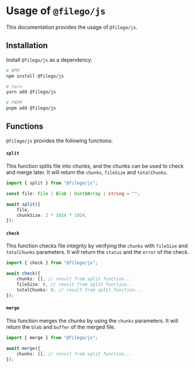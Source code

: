 # Usage of `@filego/js`

This documentation provides the usage of `@filego/js`.

## Installation

Install `@filego/js` as a dependency:

```bash
# NPM
npm install @filego/js

# Yarn
yarn add @filego/js

# PNPM
pnpm add @filego/js
```

## Functions

`@filego/js` provides the following functions:

#### `split`

This function splits file into chunks, and the chunks can be used to check and merge later. It will return the `chunks`, `fileSize` and `totalChunks`.

```typescript
import { split } from "@filego/js";

const file: File | Blob | Uint8Array | string = "";

await split({
    file,
    chunkSize: 2 * 1024 * 1024,
});
```

#### `check`

This function checks file integrity by verifying the `chunks` with `fileSize` and `totalChunks` parameters. It will return the `status` and the `error` of the check.

```typescript
import { check } from "@filego/js";

await check({
    chunks: [], // result from split function...
    fileSize: 0, // result from split function...
    totalChunks: 0, // result from split function...
});
```

#### `merge`
 
This function merges the chunks by using the `chunks` parameters. It will return the `blob` and `buffer` of the merged file.

```typescript
import { merge } from "@filego/js";

await merge({
    chunks: [], // result from split function...
});
```